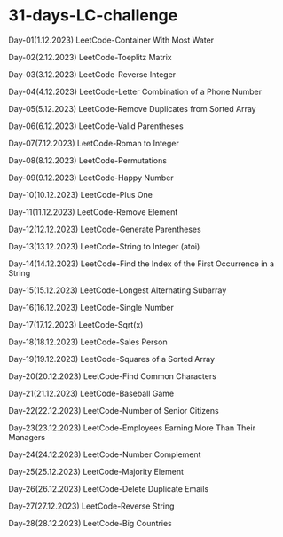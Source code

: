 # 31-days-LC-challenge

Day-01(1.12.2023)
LeetCode-Container With Most Water

Day-02(2.12.2023)
LeetCode-Toeplitz Matrix

Day-03(3.12.2023)
LeetCode-Reverse Integer

Day-04(4.12.2023)
LeetCode-Letter Combination of a Phone Number

Day-05(5.12.2023)
LeetCode-Remove Duplicates from Sorted Array

Day-06(6.12.2023)
LeetCode-Valid Parentheses

Day-07(7.12.2023)
LeetCode-Roman to Integer

Day-08(8.12.2023)
LeetCode-Permutations

Day-09(9.12.2023)
LeetCode-Happy Number

Day-10(10.12.2023)
LeetCode-Plus One

Day-11(11.12.2023)
LeetCode-Remove Element

Day-12(12.12.2023)
LeetCode-Generate Parentheses

Day-13(13.12.2023)
LeetCode-String to Integer (atoi)

Day-14(14.12.2023)
LeetCode-Find the Index of the First Occurrence in a String

Day-15(15.12.2023)
LeetCode-Longest Alternating Subarray

Day-16(16.12.2023)
LeetCode-Single Number

Day-17(17.12.2023)
LeetCode-Sqrt(x)

Day-18(18.12.2023)
LeetCode-Sales Person

Day-19(19.12.2023)
LeetCode-Squares of a Sorted Array

Day-20(20.12.2023)
LeetCode-Find Common Characters

Day-21(21.12.2023)
LeetCode-Baseball Game

Day-22(22.12.2023)
LeetCode-Number of Senior Citizens

Day-23(23.12.2023)
LeetCode-Employees Earning More Than Their Managers

Day-24(24.12.2023)
LeetCode-Number Complement

Day-25(25.12.2023)
LeetCode-Majority Element

Day-26(26.12.2023)
LeetCode-Delete Duplicate Emails

Day-27(27.12.2023)
LeetCode-Reverse String

Day-28(28.12.2023)
LeetCode-Big Countries
